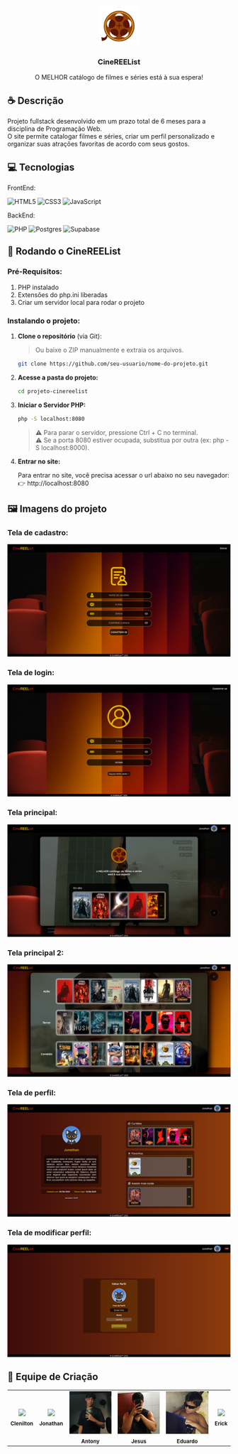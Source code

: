 <div align="center">
  
  <img src="media\img\logo-1.png" alt="Logo" width="90" height="90">
  <h3 align="center">CineREEList</h3>

  <p align="center">
    O MELHOR catálogo de filmes e séries está à sua espera!
  </p>
</div>

## ☕ Descrição
Projeto fullstack desenvolvido em um prazo total de 6 meses para a disciplina de Programação Web.<br>
O site permite catalogar filmes e séries, criar um perfil personalizado e organizar suas atrações favoritas de acordo com seus gostos.

## 💻 Tecnologias
FrontEnd:

![HTML5](https://img.shields.io/badge/html5-%23E34F26.svg?style=for-the-badge&logo=html5&logoColor=white) 
![CSS3](https://img.shields.io/badge/css3-%231572B6.svg?style=for-the-badge&logo=css3&logoColor=white) 
![JavaScript](https://img.shields.io/badge/javascript-%23323330.svg?style=for-the-badge&logo=javascript&logoColor=%23F7DF1E) <br>

BackEnd:

![PHP](https://img.shields.io/badge/php-%23777BB4.svg?style=for-the-badge&logo=php&logoColor=white) 
![Postgres](https://img.shields.io/badge/postgres-%23316192.svg?style=for-the-badge&logo=postgresql&logoColor=white) 
![Supabase](https://img.shields.io/badge/Supabase-3ECF8E?style=for-the-badge&logo=supabase&logoColor=white) <br>

## 🚀 Rodando o CineREEList

### Pré-Requisitos:
1. PHP instalado
2. Extensões do php.ini liberadas
3. Criar um servidor local para rodar o projeto

### Instalando o projeto:

1. **Clone o repositório** (via Git):
   > Ou baixe o ZIP manualmente e extraia os arquivos.
   
   ```bash
   git clone https://github.com/seu-usuario/nome-do-projeto.git
   ```
2. **Acesse a pasta do projeto:**
   
   ```bash
   cd projeto-cinereelist
   ``` 
3. **Iniciar o Servidor PHP:**

   ```bash
   php -S localhost:8080
   ```
   > ⚠️ Para parar o servidor, pressione Ctrl + C no terminal. <br>
   > ⚠️ Se a porta 8080 estiver ocupada, substitua por outra (ex: php -S localhost:8000).
   
5. **Entrar no site:**

   Para entrar no site, você precisa acessar o url abaixo no seu navegador: <br>
   👉 http://localhost:8080

## 🖼️ Imagens do projeto
### Tela de cadastro:
<img src="media\layout\cadastro.png">

### Tela de login:
<img src="media\layout\login.png">

### Tela principal:
<img src="media\layout\menu2.png">

### Tela principal 2:
<img src="media\layout\menu.png">

### Tela de perfil:
<img src="media\layout\perfil.png">

### Tela de modificar perfil:
<img src="media\layout\modificar_perfil.png">

## 🤝 Equipe de Criação

<table align="center">
  <tr>
    <td align="center">
        <img src="https://avatars.githubusercontent.com/u/100090985?v=4" width="100px;"/><br>
        <sub>
          <b>Clenilton</b>
        </sub>
    </td>
    <td align="center">
        <img src="https://avatars.githubusercontent.com/u/126283157?s=400&u=42f87b31377699349cc59e90ad640406273b6454&v=4" width="100px;"/><br>
        <sub>
          <b>Jonathan</b>
        </sub>
    </td>
    <td align="center">
        <img src="media\layout\anthony.png" width="100px;"/><br>
        <sub>
          <b>Antony</b>
        </sub>
    </td>
       <td align="center">
        <img src="media\layout\jesus.png" width="100px;"/><br>
        <sub>
          <b>Jesus</b>
        </sub>
    </td>
       <td align="center">
        <img src="media\layout\eduardo.png" width="100px;"/><br>
        <sub>
          <b>Eduardo</b>
        </sub>
    </td>
    </td>
       <td align="center">
        <img src="https://avatars.githubusercontent.com/u/177934447?v=4" width="100px;"/><br>
        <sub>
          <b>Erick</b>
        </sub>
    </td>
  </tr>
</table>
